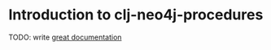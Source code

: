 # Introduction to clj-neo4j-procedures

TODO: write [great documentation](http://jacobian.org/writing/what-to-write/)
